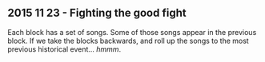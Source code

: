 ## 2015 11 23 - Fighting the good fight

Each block has a set of songs.  Some of those songs appear in the previous block.  If we take the blocks backwards, and roll up the songs to the most previous historical event... _hmmm_.

